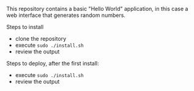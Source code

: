 This repository contains a basic "Hello World" application, in this case a web interface that generates random numbers.

Steps to install

* clone the repository
* execute `sudo ./install.sh`
* review the output

Steps to deploy, after the first install:

* execute `sudo ./install.sh`
* review the output
